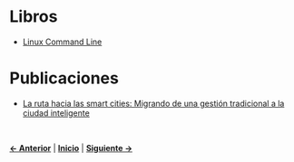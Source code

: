 # Libros
* [Linux Command Line](https://nostarch.com/tlcl)  

# Publicaciones
* [La ruta hacia las smart cities: Migrando de una gestión tradicional a la ciudad inteligente](https://publications.iadb.org/handle/11319/7743)




<br />



[**<- Anterior**](README.md) | [**Inicio**](README.md) | [**Siguiente ->**](README.md) 

